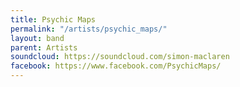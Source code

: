 ```yaml
---
title: Psychic Maps
permalink: "/artists/psychic_maps/"
layout: band
parent: Artists
soundcloud: https://soundcloud.com/simon-maclaren
facebook: https://www.facebook.com/PsychicMaps/
---
```


